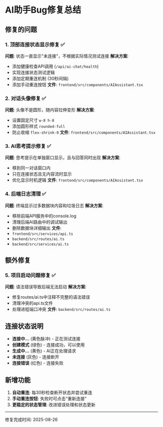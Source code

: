 # AI助手Bug修复总结

## 修复的问题

### 1. 顶部连接状态显示修复 ✅
**问题**: 状态一直显示"未连接"，不根据实际情况测试连接
**解决方案**:
- 添加健康检查API调用 (`/api/ai-chat/health`)
- 实现连接状态测试逻辑
- 添加定期重连机制 (30秒间隔)
- 添加手动重连按钮
**文件**: `frontend/src/components/AIAssistant.tsx`

### 2. 对话头像修复 ✅
**问题**: 头像不是圆形，随内容拉伸变形
**解决方案**:
- 设置固定尺寸 `w-8 h-8`
- 添加圆形样式 `rounded-full`
- 防止收缩 `flex-shrink-0`
**文件**: `frontend/src/components/AIAssistant.tsx`

### 3. AI思考提示修复 ✅
**问题**: 思考提示在单独窗口显示，且与回答同时出现
**解决方案**:
- 移到同一对话窗口内
- 只在连接状态且无内容流时显示
- 优化显示时机逻辑
**文件**: `frontend/src/components/AIAssistant.tsx`

### 4. 后端日志清理 ✅
**问题**: 终端显示过多数据块内容和垃圾日志
**解决方案**:
- 移除前端API服务中的console.log
- 清理后端AI路由中的调试输出
- 删除数据块详细输出
**文件**: 
- `frontend/src/services/api.ts`
- `backend/src/routes/ai.ts`
- `backend/src/services/ai.ts`

## 额外修复

### 5. 项目启动问题修复 ✅
**问题**: 语法错误导致后端无法启动
**解决方案**:
- 修复routes/ai.ts中注释不完整的语法错误
- 清理冲突的api.ts文件
- 处理进程端口冲突
**文件**: `backend/src/routes/ai.ts`

## 连接状态说明

- **连接中...** (黄色脉冲) - 正在测试连接
- **创建模式** (绿色) - 连接成功，可以使用
- **生成中...** (黄色) - AI正在处理请求
- **未连接** (灰色) - 连接断开
- **连接错误** (红色) - 连接失败

## 新增功能

1. **自动重连**: 每30秒检查断开状态并尝试重连
2. **手动重连按钮**: 失败时可点击"重新连接"
3. **更稳定的状态管理**: 改进错误处理和状态更新

---
修复完成时间: 2025-08-26
